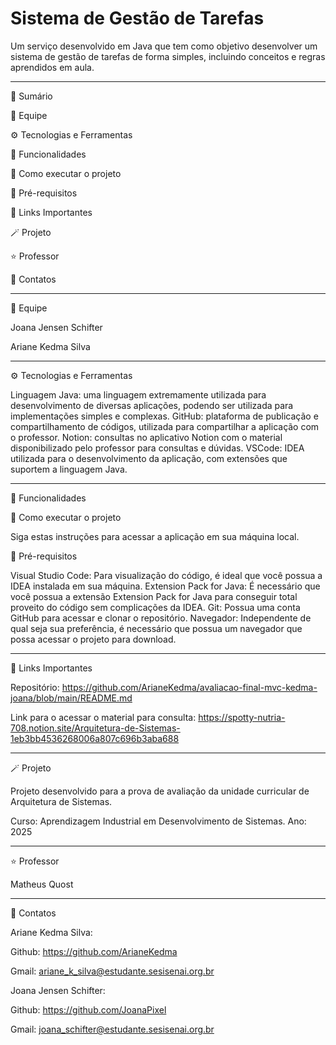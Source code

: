 # Sistema de Gestão de Tarefas 

Um serviço desenvolvido em Java que tem como objetivo desenvolver um sistema de gestão de tarefas de forma simples, incluindo conceitos e regras aprendidos em aula.

-------------------------------------------------------------------------------------------------------------------------------------------------------------------------------------------------------------------------------------------------------------------------------

📒 Sumário

🚩 Equipe

⚙ Tecnologias e Ferramentas

📑 Funcionalidades

💾 Como executar o projeto

📱 Pré-requisitos

🧩 Links Importantes

🪄 Projeto

⭐ Professor

🚀 Contatos

-------------------------------------------------------------------------------------------------------------------------------------------------------------------------------------------------------------------------------------------------------------------------------

🚩 Equipe

Joana Jensen Schifter

Ariane Kedma Silva

-------------------------------------------------------------------------------------------------------------------------------------------------------------------------------------------------------------------------------------------------------------------------------

⚙ Tecnologias e Ferramentas

Linguagem Java: uma linguagem extremamente utilizada para desenvolvimento de diversas aplicações, podendo ser utilizada para implementações simples e complexas.
GitHub: plataforma de publicação e compartilhamento de códigos, utilizada para compartilhar a aplicação com o professor.
Notion: consultas no aplicativo Notion com o material disponibilizado pelo professor para consultas e dúvidas.
VSCode: IDEA utilizada para o desenvolvimento da aplicação, com extensões que suportem a linguagem Java.

-------------------------------------------------------------------------------------------------------------------------------------------------------------------------------------------------------------------------------------------------------------------------------

📑 Funcionalidades

💾 Como executar o projeto

Siga estas instruções para acessar a aplicação em sua máquina local.

📱 Pré-requisitos

Visual Studio Code: Para visualização do código, é ideal que você possua a IDEA instalada em sua máquina. 
Extension Pack for Java: É necessário que você possua a extensão Extension Pack for Java para conseguir total proveito do código sem complicações da IDEA.
Git: Possua uma conta GitHub para acessar e clonar o repositório.
Navegador: Independente de qual seja sua preferência, é necessário que possua um navegador que possa acessar o projeto para download.

-------------------------------------------------------------------------------------------------------------------------------------------------------------------------------------------------------------------------------------------------------------------------------

🧩 Links Importantes

Repositório: https://github.com/ArianeKedma/avaliacao-final-mvc-kedma-joana/blob/main/README.md

Link para o acessar o material para consulta: https://spotty-nutria-708.notion.site/Arquitetura-de-Sistemas-1eb3bb4536268006a807c696b3aba688

-------------------------------------------------------------------------------------------------------------------------------------------------------------------------------------------------------------------------------------------------------------------------------

🪄 Projeto

Projeto desenvolvido para a prova de avaliação da unidade curricular de Arquitetura de Sistemas.

Curso: Aprendizagem Industrial em Desenvolvimento de Sistemas.
Ano: 2025

-------------------------------------------------------------------------------------------------------------------------------------------------------------------------------------------------------------------------------------------------------------------------------

⭐ Professor

Matheus Quost

-------------------------------------------------------------------------------------------------------------------------------------------------------------------------------------------------------------------------------------------------------------------------------

🚀 Contatos

Ariane Kedma Silva:

Github: https://github.com/ArianeKedma

Gmail: ariane_k_silva@estudante.sesisenai.org.br

Joana Jensen Schifter:

Github: https://github.com/JoanaPixel

Gmail: joana_schifter@estudante.sesisenai.org.br
